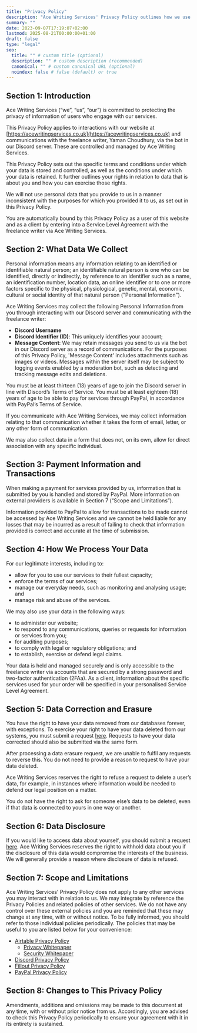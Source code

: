 ```yaml
---
title: "Privacy Policy"
description: "Ace Writing Services' Privacy Policy outlines how we use and manage user data."
summary: ""
date: 2023-09-07T17:19:07+02:00
lastmod: 2025-08-21T00:00:00+01:00
draft: false
type: "legal"
seo:
  title: "" # custom title (optional)
  description: "" # custom description (recommended)
  canonical: "" # custom canonical URL (optional)
  noindex: false # false (default) or true
---
```


## Section 1: Introduction

Ace Writing Services (“we”, “us”, “our”) is committed to protecting the privacy of information of users who engage with our services.

This Privacy Policy applies to interactions with our website at [https://acewritingservices.co.uk](https://acewritingservices.co.uk) and communications with the freelance writer, Yaman Choudhury, via the bot in our Discord server. These are controlled and managed by Ace Writing Services.

This Privacy Policy sets out the specific terms and conditions under which your data is stored and controlled, as well as the conditions under which your data is retained. It further outlines your rights in relation to data that is about you and how you can exercise those rights.

We will not use personal data that you provide to us in a manner inconsistent with the purposes for which you provided it to us, as set out in this Privacy Policy.

You are automatically bound by this Privacy Policy as a user of this website and as a client by entering into a Service Level Agreement with the freelance writer via Ace Writing Services.

## Section 2: What Data We Collect

Personal information means any information relating to an identified or identifiable natural person; an identifiable natural person is one who can be identified, directly or indirectly, by reference to an identifier such as a name, an identification number, location data, an online identifier or to one or more factors specific to the physical, physiological, genetic, mental, economic, cultural or social identity of that natural person ("Personal Information").

Ace Writing Services may collect the following Personal Information from you through interacting with our Discord server and communicating with the freelance writer:

- **Discord Username**
- **Discord Identifier (ID)**: This uniquely identifies your account;
- **Message Content**: We may retain messages you send to us via the bot in our Discord server as a record of communications. For the purposes of this Privacy Policy, 'Message Content' includes attachments such as images or videos. Messages within the server itself may be subject to logging events enabled by a moderation bot, such as detecting and tracking message edits and deletions.

You must be at least thirteen (13) years of age to join the Discord server in line with Discord’s Terms of Service. You must be at least eighteen (18) years of age to be able to pay for services through PayPal, in accordance with PayPal’s Terms of Service.

If you communicate with Ace Writing Services, we may collect information relating to that communication whether it takes the form of email, letter, or any other form of communication.

We may also collect data in a form that does not, on its own, allow for direct association with any specific individual.

## Section 3: Payment Information and Transactions

When making a payment for services provided by us, information that is submitted by you is handled and stored by PayPal. More information on external providers is available in Section 7 (“Scope and Limitations”).

Information provided to PayPal to allow for transactions to be made cannot be accessed by Ace Writing Services and we cannot be held liable for any losses that may be incurred as a result of failing to check that information provided is correct and accurate at the time of submission.

## Section 4: How We Process Your Data

For our legitimate interests, including to:

- allow for you to use our services to their fullest capacity;
- enforce the terms of our services;
- manage our everyday needs, such as monitoring and analysing usage; and
- manage risk and abuse of the services.

We may also use your data in the following ways:

- to administer our website;
- to respond to any communications, queries or requests for information or services from you;
- for auditing purposes;
- to comply with legal or regulatory obligations; and
- to establish, exercise or defend legal claims.

Your data is held and managed securely and is only accessible to the freelance writer via accounts that are secured by a strong password and two-factor authentication (2FAa). As a client, information about the specific services used for your order will be specified in your personalised Service Level Agreement.

## Section 5: Data Correction and Erasure

You have the right to have your data removed from our databases forever, with exceptions. To exercise your right to have your data deleted from our systems, you must submit a request [here](https://forms.fillout.com/t/swnXawJuT5us). Requests to have your data corrected should also be submitted via the same form.

After processing a data erasure request, we are unable to fulfil any requests to reverse this. You do not need to provide a reason to request to have your data deleted.

Ace Writing Services reserves the right to refuse a request to delete a user’s data, for example, in instances where information would be needed to defend our legal position on a matter.

You do not have the right to ask for someone else’s data to be deleted, even if that data is connected to yours in one way or another.

## Section 6: Data Disclosure

If you would like to access data about yourself, you should submit a request [here](https://forms.fillout.com/t/swnXawJuT5us). Ace Writing Services reserves the right to withhold data about you if the disclosure of this data would compromise the interests of the business. We will generally provide a reason where disclosure of data is refused.

## Section 7: Scope and Limitations

Ace Writing Services' Privacy Policy does not apply to any other services you may interact with in relation to us. We may integrate by reference the Privacy Policies and related policies of other services. We do not have any control over these external policies and you are reminded that these may change at any time, with or without notice. To be fully informed, you should refer to those individual policies periodically. The policies that may be useful to you are listed below for your convenience:

- [Airtable Privacy Policy](https://www.airtable.com/company/privacy)
  - [Privacy Whitepaper](https://assets.ctfassets.net/wl95ljfippl8/6DBjWkwaoSVrVf3MdSpHdZ/e35754f5885bc6722b56e24dca618170/Airtable_Privacy_Whitepaper.pdf)
  - [Security Whitepaper](https://assets.ctfassets.net/wl95ljfippl8/1j9UbmmoSaoMNusVps3ib3/0bac70738458912e7b6219756c3518a8/Airtable_Security_Whitepaper.pdf)
- [Discord Privacy Policy](https://discord.com/privacy)
- [Fillout Privacy Policy](https://www.fillout.com/privacy)
- [PayPal Privacy Policy](https://www.paypal.com/us/legalhub/privacy-full?locale.x=en_US)

## Section 8: Changes to This Privacy Policy

Amendments, additions and omissions may be made to this document at any time, with or without prior notice from us. Accordingly, you are advised to check this Privacy Policy periodically to ensure your agreement with it in its entirety is sustained.
